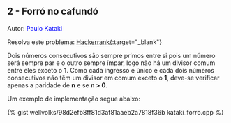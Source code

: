 ## 2 - Forró no cafundó
<div id="forro_no_cafundo"></div>

Autor: <font color = "blue">Paulo Kataki</font>

Resolva este problema: [Hackerrank][hackerrank-b]{:target="_blank"}

Dois números consecutivos são sempre primos entre si pois um número será sempre par e o outro sempre ímpar, logo não há um divisor comum entre eles exceto o **1**. Como cada ingresso é único e cada dois números consecutivos não têm um divisor em comum exceto o **1**, deve-se verificar apenas a paridade de **n** e se **n > 0**. 

Um exemplo de implementação segue abaixo:

{% gist wellvolks/98d2efb8ff81d3af81aaeb2a7818f36b kataki_forro.cpp %}

[hackerrank-b]: https://www.hackerrank.com/contests/2-competicao-de-programacao-infufg-20182/challenges/forro-no-cafundo
